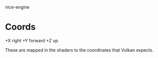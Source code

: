 nice-engine

# Coords

+X right +Y forward +Z up

These are mapped in the shaders to the coordinates that Vulkan expects.
